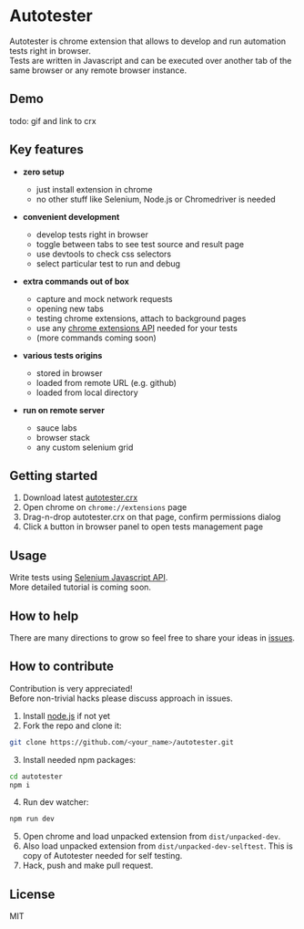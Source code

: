 # Autotester
Autotester is chrome extension that allows to develop and run automation tests right in browser.  
Tests are written in Javascript and can be executed over another tab of the same browser or any remote browser instance.

## Demo 
todo: gif and link to crx

## Key features
* **zero setup**
    * just install extension in chrome
    * no other stuff like Selenium, Node.js or Chromedriver is needed
   
* **convenient development**
    * develop tests right in browser
    * toggle between tabs to see test source and result page
    * use devtools to check css selectors
    * select particular test to run and debug
    
* **extra commands out of box**
    * capture and mock network requests
    * opening new tabs
    * testing chrome extensions, attach to background pages
    * use any [chrome extensions API](https://developer.chrome.com/extensions/api_index) needed for your tests
    * (more commands coming soon)

* **various tests origins**
    * stored in browser
    * loaded from remote URL (e.g. github)
    * loaded from local directory

* **run on remote server**
    * sauce labs
    * browser stack
    * any custom selenium grid


## Getting started
1. Download latest [autotester.crx](/)
2. Open chrome on `chrome://extensions` page
3. Drag-n-drop autotester.crx on that page, confirm permissions dialog
4. Click `A` button in browser panel to open tests management page

## Usage
Write tests using [Selenium Javascript API](http://seleniumhq.github.io/selenium/docs/api/javascript/index.html).  
More detailed tutorial is coming soon.

## How to help
There are many directions to grow so feel free to share your ideas in [issues](/issues).

## How to contribute
Contribution is very appreciated!  
Before non-trivial hacks please discuss approach in issues.

1. Install [node.js](https://nodejs.org) if not yet
2. Fork the repo and clone it:
```bash
git clone https://github.com/<your_name>/autotester.git
```
3. Install needed npm packages:
```bash
cd autotester
npm i
```
4. Run dev watcher:
```bash
npm run dev
```
5. Open chrome and load unpacked extension from `dist/unpacked-dev`.
6. Also load unpacked extension from `dist/unpacked-dev-selftest`. This is copy of Autotester needed for self testing.
7. Hack, push and make pull request. 

## License
MIT
